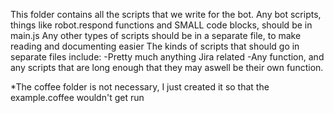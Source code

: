 This folder contains all the scripts that we write for the bot.
Any bot scripts, things like robot.respond functions and SMALL code blocks, should be in main.js
Any other types of scripts should be in a separate file, to make reading and documenting easier
The kinds of scripts that should go in separate files include:
  -Pretty much anything Jira related
  -Any function, and any scripts that are long enough that they may aswell be their own function.

*The coffee folder is not necessary, I just created it so that the example.coffee wouldn't get run
